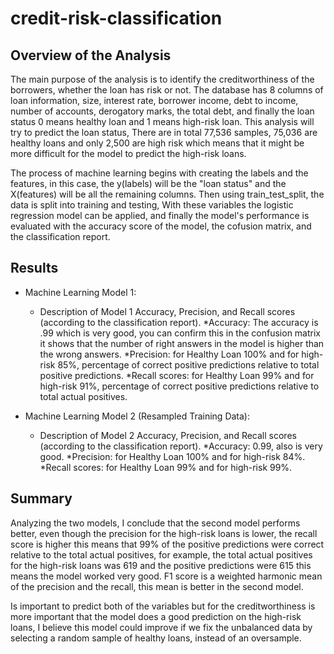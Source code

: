 # credit-risk-classification

## Overview of the Analysis

The main purpose of the analysis is to identify the creditworthiness of the borrowers, whether the loan has risk or not. The database has 8 columns of loan information, size, interest rate, borrower income, debt to income, number of accounts, derogatory marks, the total debt, and finally the loan status 0 means healthy loan and 1 means high-risk loan. This analysis will try to predict the loan status, There are in total 77,536 samples, 75,036 are healthy loans and only 2,500 are high risk which means that it might be more difficult for the model to predict the high-risk loans.

The process of machine learning begins with creating the labels and the features, in this case, the y(labels) will be the "loan status" and the X(features) will be all the remaining columns. Then using train_test_split, the data is split into training and testing, With these variables the logistic regression model can be applied, and finally the model's performance is evaluated with the accuracy score of the model, the cofusion matrix, and the classification report. 

## Results

* Machine Learning Model 1:
  * Description of Model 1 Accuracy, Precision, and Recall scores (according to the classification report).
    *Accuracy: The accuracy is .99 which is very good, you can confirm this in the confusion matrix it shows that the number of right answers in the model is higher than the wrong answers. 
    *Precision: for Healthy Loan 100% and for high-risk 85%, percentage of correct positive predictions relative to total positive predictions. 
    *Recall scores: for Healthy Loan 99% and for high-risk 91%, percentage of correct positive predictions relative to total actual positives.



* Machine Learning Model 2 (Resampled Training Data):
  * Description of Model 2 Accuracy, Precision, and Recall scores (according to the classification report).
    *Accuracy: 0.99, also is very good.
    *Precision: for Healthy Loan 100% and for high-risk 84%.
    *Recall scores: for Healthy Loan 99% and for high-risk 99%.

## Summary

Analyzing the two models, I conclude that the second model performs better, even though the precision for the high-risk loans is lower, the recall score is higher this means that 99% of the positive predictions were correct relative to the total actual positives, for example, the total actual positives for the high-risk loans was 619 and the positive predictions were 615 this means the model worked very good. F1 score is a weighted harmonic mean of the precision and the recall, this mean is better in the second model. 

Is important to predict both of the variables but for the creditworthiness is more important that the model does a good prediction on the high-risk loans, I believe this model could improve if we fix the unbalanced data by selecting a random sample of healthy loans, instead of an oversample.

